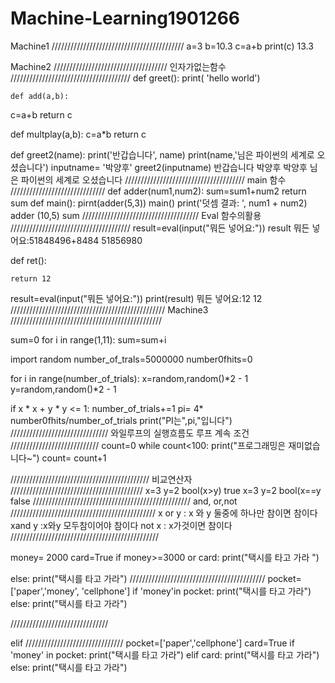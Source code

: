 # Machine-Learning1901266

 Machine1
 //////////////////////////////////////////
a=3
b=10.3
c=a+b
print(c)
13.3

 Machine2
 ////////////////////////////////////
 인자가없는함수 
 //////////////////////////////////////
  def greet():
    print( 'hello world')
    
    def add(a,b):
  c=a+b
  return c
  
  def multplay(a,b):
  c=a*b
  return c
  
   def greet2(name):
    print('반갑습니다', name)
    print(name,'님은 파이썬의 세계로 오셨습니다')
  inputname= '박양후'
greet2(inputname)
반갑습니다 박양후
박양후 님은 파이썬의 세계로 오셨습니다
//////////////////////////////////////
main 함수
//////////////////////////////
def adder(num1,num2):
  sum=sum1+num2
  return sum
  def main():
    pirnt(adder(5,3))
    main()
  print('덧셈 결과: ', num1 + num2)
  adder (10,5)
  sum
/////////////////////////////////////
Eval 함수의활용
//////////////////////////////////////
result=eval(input("뭐든 넣어요:"))
result
뭐든 넣어요:51848496+8484
51856980


def ret():
    
    return 12
result=eval(input("뭐든 넣어요:"))
print(result)
뭐든 넣어요:12
12
/////////////////////////////////////////////////
 Machine3
////////////////////////////////////////////////


sum=0
for i in range(1,11):
  sum=sum+i



import random
  number_of_trals=5000000
  number0fhits=0


  for i in range(number_of_trials):
    x=random,random()*2 - 1
    y=random,random()*2 - 1

if x * x + y * y <= 1:
  number_of_trials+=1
  pi= 4* number0fhits/number_of_trials
  print("PI는",pi,"입니다")
///////////////////////////////
와일루프의 실행흐름도 루프 계속 조건 
////////////////////////////
count=0
while count<100:
  print("프로그래밍은 재미없습니다~")
  count= count+1
  
  ////////////////////////////////////////////
  비교연산자
  //////////////////////////////////////////
  x=3
y=2
bool(x>y)
  true
  x=3
y=2
bool(x==y
false
//////////////////////////////////////////////////
and, or,not 
//////////////////////////////////////////////
x or y   : x 와 y 둘중에 하나만 참이면 참이다
xand y   :x와y  모두참이어야 참이다
not x    :   x가것이면 참이다
///////////////////////////////////////////////
 
money= 2000
card=True
if money>=3000 or card:
  print("택시를 타고 가라 ")

else:
    print("택시를 타고 가라")
    ///////////////////////////////////////////
pocket=['paper','money', 'cellphone']
if 'money'in pocket:
  print("택시를 타고 가라")
  else:
    print("택시를 타고 가라")
   
   ///////////////////////////////
   
   elif
   ///////////////////////////////
   pocket=['paper','cellphone']
card=True
if 'money' in pocket:
 print("택시를 타고 가라")
elif card:
   print("택시를 타고 가라")
else:
     print("택시를 타고 가라")
   
   
   
